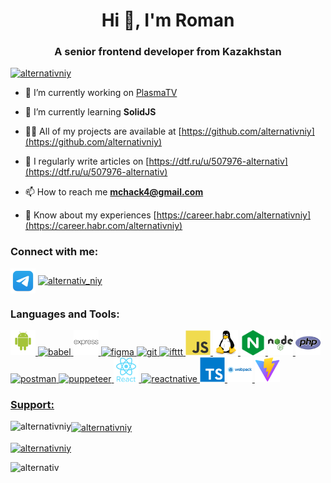 <h1 align="center">Hi 👋, I'm Roman</h1>
<h3 align="center">A senior frontend developer from Kazakhstan</h3>

<p align="left"> <a href="https://github.com/ryo-ma/github-profile-trophy"><img src="https://github-profile-trophy.vercel.app/?username=alternativniy" alt="alternativniy" /></a> </p>

- 🔭 I’m currently working on [PlasmaTV](https://github.com/plasma-tv/tv)

- 🌱 I’m currently learning **SolidJS**

- 👨‍💻 All of my projects are available at [https://github.com/alternativniy](https://github.com/alternativniy)

- 📝 I regularly write articles on [https://dtf.ru/u/507976-alternativ](https://dtf.ru/u/507976-alternativ)

- 📫 How to reach me **mchack4@gmail.com**

- 📄 Know about my experiences [https://career.habr.com/alternativniy](https://career.habr.com/alternativniy)

<h3 align="left">Connect with me:</h3>
<p align="left">
<a href="https://t.me/alternativ_niy" target="blank"><img align="center" src="https://github.com/telegramdesktop/tdesktop/blob/dev/Telegram/Telegram/Images.xcassets/Icon.iconset/icon_128x128.png?raw=true" alt="alternativ_niy" height="40" width="40" /></a>
<a href="https://instagram.com/alternativ_niy" target="blank"><img align="center" src="https://raw.githubusercontent.com/rahuldkjain/github-profile-readme-generator/master/src/images/icons/Social/instagram.svg" alt="alternativ_niy" height="30" width="40" /></a>
</p>

<h3 align="left">Languages and Tools:</h3>
<p align="left"> <a href="https://developer.android.com" target="_blank" rel="noreferrer"> <img src="https://raw.githubusercontent.com/devicons/devicon/master/icons/android/android-original-wordmark.svg" alt="android" width="40" height="40"/> </a> <a href="https://babeljs.io/" target="_blank" rel="noreferrer"> <img src="https://www.vectorlogo.zone/logos/babeljs/babeljs-icon.svg" alt="babel" width="40" height="40"/> </a> <a href="https://expressjs.com" target="_blank" rel="noreferrer"> <img src="https://raw.githubusercontent.com/devicons/devicon/master/icons/express/express-original-wordmark.svg" alt="express" width="40" height="40"/> </a> <a href="https://www.figma.com/" target="_blank" rel="noreferrer"> <img src="https://www.vectorlogo.zone/logos/figma/figma-icon.svg" alt="figma" width="40" height="40"/> </a> <a href="https://git-scm.com/" target="_blank" rel="noreferrer"> <img src="https://www.vectorlogo.zone/logos/git-scm/git-scm-icon.svg" alt="git" width="40" height="40"/> </a> <a href="https://ifttt.com/" target="_blank" rel="noreferrer"> <img src="https://www.vectorlogo.zone/logos/ifttt/ifttt-ar21.svg" alt="ifttt" width="40" height="40"/> </a> <a href="https://developer.mozilla.org/en-US/docs/Web/JavaScript" target="_blank" rel="noreferrer"> <img src="https://raw.githubusercontent.com/devicons/devicon/master/icons/javascript/javascript-original.svg" alt="javascript" width="40" height="40"/> </a> <a href="https://www.linux.org/" target="_blank" rel="noreferrer"> <img src="https://raw.githubusercontent.com/devicons/devicon/master/icons/linux/linux-original.svg" alt="linux" width="40" height="40"/> </a> <a href="https://www.nginx.com" target="_blank" rel="noreferrer"> <img src="https://raw.githubusercontent.com/devicons/devicon/master/icons/nginx/nginx-original.svg" alt="nginx" width="40" height="40"/> </a> <a href="https://nodejs.org" target="_blank" rel="noreferrer"> <img src="https://raw.githubusercontent.com/devicons/devicon/master/icons/nodejs/nodejs-original-wordmark.svg" alt="nodejs" width="40" height="40"/> </a> <a href="https://www.php.net" target="_blank" rel="noreferrer"> <img src="https://raw.githubusercontent.com/devicons/devicon/master/icons/php/php-original.svg" alt="php" width="40" height="40"/> </a> <a href="https://postman.com" target="_blank" rel="noreferrer"> <img src="https://www.vectorlogo.zone/logos/getpostman/getpostman-icon.svg" alt="postman" width="40" height="40"/> </a> <a href="https://github.com/puppeteer/puppeteer" target="_blank" rel="noreferrer"> <img src="https://www.vectorlogo.zone/logos/pptrdev/pptrdev-official.svg" alt="puppeteer" width="40" height="40"/> </a> <a href="https://reactjs.org/" target="_blank" rel="noreferrer"> <img src="https://raw.githubusercontent.com/devicons/devicon/master/icons/react/react-original-wordmark.svg" alt="react" width="40" height="40"/> </a> <a href="https://reactnative.dev/" target="_blank" rel="noreferrer"> <img src="https://reactnative.dev/img/header_logo.svg" alt="reactnative" width="40" height="40"/> </a> <a href="https://www.typescriptlang.org/" target="_blank" rel="noreferrer"> <img src="https://raw.githubusercontent.com/devicons/devicon/master/icons/typescript/typescript-original.svg" alt="typescript" width="40" height="40"/> </a> <a href="https://webpack.js.org" target="_blank" rel="noreferrer"> <img src="https://raw.githubusercontent.com/devicons/devicon/d00d0969292a6569d45b06d3f350f463a0107b0d/icons/webpack/webpack-original-wordmark.svg" alt="webpack" width="40" height="40"/> </a> <a href="https://vite.dev/" target="_blank" rel="noreferrer"> <img src="https://raw.githubusercontent.com/devicons/devicon/refs/heads/master/icons/vitejs/vitejs-original.svg" alt="vite" width="40" height="40"/> </p>

<h3 align="left">Support:</h3>
<p><img align="left" src="https://github-readme-stats.vercel.app/api/top-langs?username=alternativniy&show_icons=true&locale=en&layout=compact" alt="alternativniy" /></p>

<p><img align="center" src="https://github-readme-stats.vercel.app/api?username=alternativniy&show_icons=true&locale=en" alt="alternativniy" /></p>

<p><img align="center" src="https://github-readme-streak-stats.herokuapp.com/?user=alternativniy&" alt="alternativniy" /></p>

<p><a href="https://www.buymeacoffee.com/alternativ"> <img align="left" src="https://cdn.buymeacoffee.com/buttons/v2/default-yellow.png" height="50" width="210" alt="alternativ" /></a></p>
